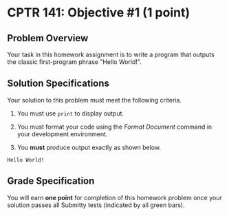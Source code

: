 # CPTR 141: Objective #1 (1 point)

## Problem Overview

Your task in this homework assignment is to write a program that outputs the classic first-program phrase "Hello World!".

## Solution Specifications

Your solution to this problem must meet the following criteria.

1. You must use `print` to display output.

2. You must format your code using the *Format Document* command in your development environment.

3. You **must** produce output exactly as shown below.

```text
Hello World!
```

## Grade Specification

You will earn **one point** for completion of this homework problem once your solution passes all Submitty tests (indicated by all green bars).
